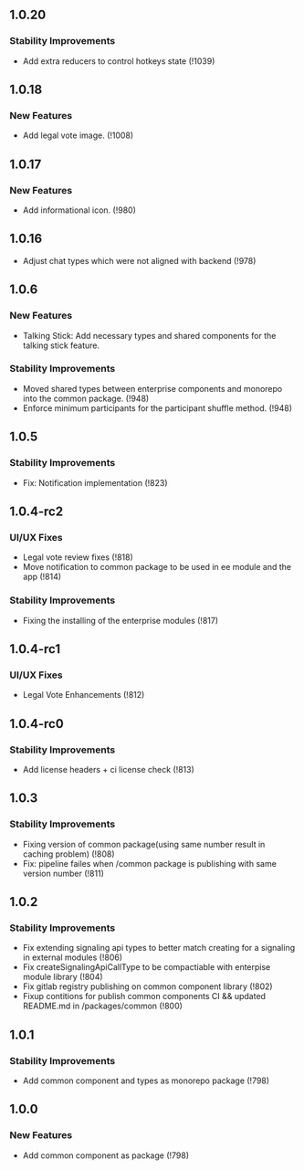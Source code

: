 ## 1.0.20

### Stability Improvements

- Add extra reducers to control hotkeys state (!1039)

## 1.0.18

### New Features

- Add legal vote image. (!1008)

## 1.0.17

### New Features

- Add informational icon. (!980)

## 1.0.16

- Adjust chat types which were not aligned with backend (!978)

## 1.0.6

### New Features

- Talking Stick: Add necessary types and shared components for the talking stick feature.

### Stability Improvements

- Moved shared types between enterprise components and monorepo into the common package. (!948)
- Enforce minimum participants for the participant shuffle method. (!948)

## 1.0.5

### Stability Improvements

- Fix: Notification implementation (!823)

## 1.0.4-rc2

### UI/UX Fixes

- Legal vote review fixes (!818)
- Move notification to common package to be used in ee module and the app (!814)

### Stability Improvements

- Fixing the installing of the enterprise modules (!817)

## 1.0.4-rc1

### UI/UX Fixes

- Legal Vote Enhancements (!812)

## 1.0.4-rc0

### Stability Improvements

- Add license headers + ci license check (!813)

## 1.0.3

### Stability Improvements

- Fixing version of common package(using same number result in caching problem) (!808)
- Fix: pipeline failes when /common package is publishing with same version number (!811)

## 1.0.2

### Stability Improvements

- Fix extending signaling api types to better match creating for a signaling in external modules (!806)
- Fix createSignalingApiCallType to be compactiable with enterpise module library (!804)
- Fix gitlab registry publishing on common component library (!802)
- Fixup contitions for publish common components CI && updated README.md in /packages/common (!800)

## 1.0.1

### Stability Improvements

- Add common component and types as monorepo package (!798)

## 1.0.0

### New Features

- Add common component as package (!798)

